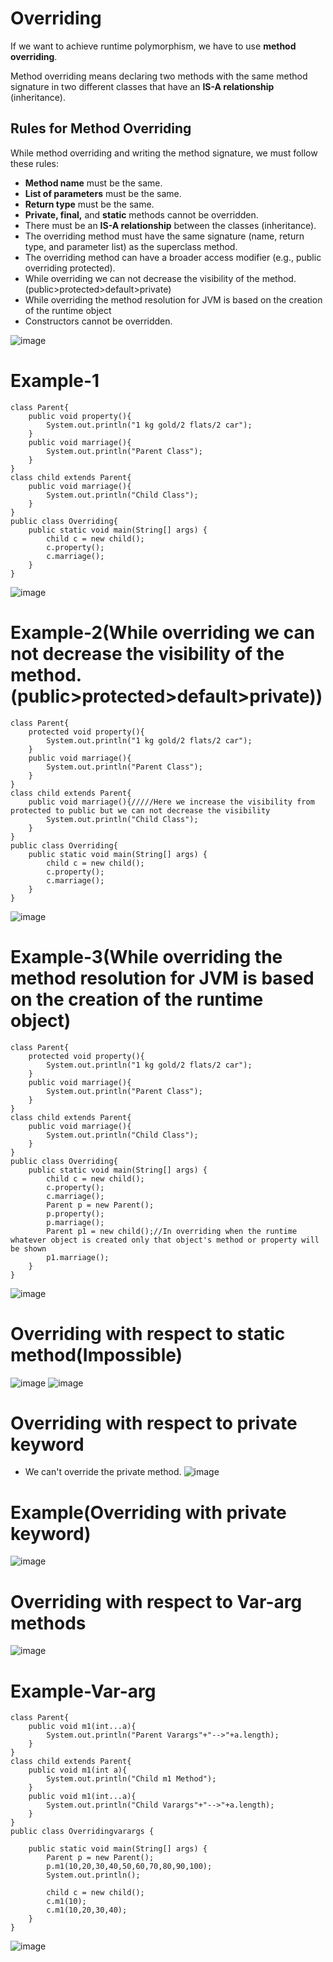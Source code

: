 # Overriding

If we want to achieve runtime polymorphism, we have to use **method overriding**.

Method overriding means declaring two methods with the same method signature in two different classes that have an **IS-A relationship** (inheritance).

## Rules for Method Overriding

While method overriding and writing the method signature, we must follow these rules:

- **Method name** must be the same.
- **List of parameters** must be the same.
- **Return type** must be the same.
- **Private, final,** and **static** methods cannot be overridden.
- There must be an **IS-A relationship** between the classes (inheritance).
- The overriding method must have the same signature (name, return type, and
parameter list) as the superclass method.
- The overriding method can have a broader access modifier (e.g., public overriding
protected).
- While overriding we can not decrease the visibility of the method.(public>protected>default>private)
- While overriding the method resolution for JVM is based on the creation of the runtime object
- Constructors cannot be overridden.

![image](https://github.com/user-attachments/assets/cad342f9-eb47-486b-af0c-e10b222188e8)
# Example-1
```
class Parent{
    public void property(){
        System.out.println("1 kg gold/2 flats/2 car");
    }
    public void marriage(){
        System.out.println("Parent Class");
    }
}
class child extends Parent{
    public void marriage(){
        System.out.println("Child Class");
    }
}
public class Overriding{
    public static void main(String[] args) {
        child c = new child();
        c.property();
        c.marriage();
    }
}
```
![image](https://github.com/user-attachments/assets/a3ae7680-35c6-4f16-9bd5-c57d65a9aae5)
# Example-2(While overriding we can not decrease the visibility of the method.(public>protected>default>private))
```
class Parent{
    protected void property(){
        System.out.println("1 kg gold/2 flats/2 car");
    }
    public void marriage(){
        System.out.println("Parent Class");
    }
}
class child extends Parent{
    public void marriage(){/////Here we increase the visibility from protected to public but we can not decrease the visibility
        System.out.println("Child Class");
    }
}
public class Overriding{
    public static void main(String[] args) {
        child c = new child();
        c.property();
        c.marriage();
    }
}
```
![image](https://github.com/user-attachments/assets/a3ae7680-35c6-4f16-9bd5-c57d65a9aae5)
# Example-3(While overriding the method resolution for JVM is based on the creation of the runtime object)
```
class Parent{
    protected void property(){
        System.out.println("1 kg gold/2 flats/2 car");
    }
    public void marriage(){
        System.out.println("Parent Class");
    }
}
class child extends Parent{
    public void marriage(){
        System.out.println("Child Class");
    }
}
public class Overriding{
    public static void main(String[] args) {
        child c = new child();
        c.property();
        c.marriage();
        Parent p = new Parent();
        p.property();
        p.marriage();
        Parent p1 = new child();//In overriding when the runtime whatever object is created only that object's method or property will be shown
        p1.marriage();
    }
}
```
![image](https://github.com/user-attachments/assets/2eb52f3d-7525-4c5f-9bcd-4f4f69519771)
# Overriding with respect to static method(Impossible)
![image](https://github.com/user-attachments/assets/4886d2b5-25e2-49e9-a227-77b8ad0b6810)
![image](https://github.com/user-attachments/assets/6b6ac50f-55ed-499d-af5c-648db474e495)
# Overriding with respect to private keyword
- We can't override the private method.
![image](https://github.com/user-attachments/assets/3bfb5455-02a6-45ce-9a84-2140400295e1)
# Example(Overriding with private keyword)
![image](https://github.com/user-attachments/assets/5106f822-a871-4f71-b698-94d5d08d5dab)
# Overriding with respect to Var-arg methods
![image](https://github.com/user-attachments/assets/7a5d826c-ec73-4991-9f83-dcb206dd26a6)
# Example-Var-arg
```
class Parent{
    public void m1(int...a){
        System.out.println("Parent Varargs"+"-->"+a.length);
    }
}
class child extends Parent{
    public void m1(int a){
        System.out.println("Child m1 Method");
    }
    public void m1(int...a){
        System.out.println("Child Varargs"+"-->"+a.length);
    }
}
public class Overridingvarargs {

    public static void main(String[] args) {
        Parent p = new Parent();
        p.m1(10,20,30,40,50,60,70,80,90,100);
        System.out.println();

        child c = new child();
        c.m1(10);
        c.m1(10,20,30,40);
    }
}
```
![image](https://github.com/user-attachments/assets/56108c23-90ec-4bf8-8dd0-cce119cb911e)
